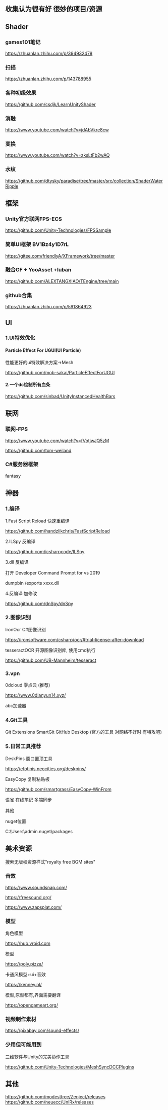 ## 收集认为很有好 很妙的项目/资源


## Shader
### games101笔记
https://zhuanlan.zhihu.com/p/394932478
### 扫描
https://zhuanlan.zhihu.com/p/143788955
### 各种初级效果
https://github.com/csdjk/LearnUnityShader
### 消融
https://www.youtube.com/watch?v=jdAbVkre8cw
### 变换
https://www.youtube.com/watch?v=zksLtFb2wAQ
### 水纹
https://github.com/dtysky/paradise/tree/master/src/collection/ShaderWaterRipple
 

## 框架
### Unity官方联网FPS-ECS
https://github.com/Unity-Technologies/FPSSample

### 简单UI框架 BV1Bz4y1D7rL
https://gitee.com/friendlyA/XFramework/tree/master

### 融合GF + YooAsset +luban
https://github.com/ALEXTANGXIAO/TEngine/tree/main

### github合集
https://zhuanlan.zhihu.com/p/591864923
 
## UI
### 1.UI特效优化
#### Particle Effect For UGUI(UI Particle)

性能更好的ui特效解决方案->Mesh

https://github.com/mob-sakai/ParticleEffectForUGUI

#### 2.一个dc绘制所有血条
https://github.com/sinbad/UnityInstancedHealthBars


## 联网
### 联网-FPS

https://www.youtube.com/watch?v=fVotjwJQ5zM

https://github.com/tom-weiland

### C#服务器框架
fantasy  

## 神器
### 1.编译

1.Fast Script Reload 快速重编译

https://github.com/handzlikchris/FastScriptReload

2.ILSpy 反编译

https://github.com/icsharpcode/ILSpy

3.dll 反编译

打开 Developer Command Prompt for vs 2019

dumpbin /exports xxxx.dll

4.反编译 加修改

https://github.com/dnSpy/dnSpy

### 2.图像识别

IronOcr C#图像识别

https://ironsoftware.com/csharp/ocr/#trial-license-after-download

tesseractOCR 开源图像识别库, 使用cmd执行

https://github.com/UB-Mannheim/tesseract

### 3.vpn

0dcloud 零点云 (推荐)

https://www.0dianyun14.xyz/

abc加速器

### 4.Git工具
Git Extensions
SmartGit
GitHub Desktop (官方的工具 对网络不好时 有特攻吧)
### 5.日常工具推荐

DeskPins 窗口置顶工具

https://efotinis.neocities.org/deskpins/

EasyCopy 复制粘贴板

https://github.com/smartgrass/EasyCopy-WinFrom

语雀 在线笔记 多端同步

其他

nuget位置

C:\Users\admin\.nuget\packages

## 美术资源

搜索无版权资源样式"royalty free BGM sites"

### 音效
https://www.soundsnap.com/

https://freesound.org/

https://www.zapsplat.com/

### 模型

角色模型

 https://hub.vroid.com 
 
模型

https://poly.pizza/

卡通风模型+ui+音效

https://kenney.nl/

模型,原型都有,界面需要翻译

https://opengameart.org/

### 视频制作素材

https://pixabay.com/sound-effects/

### 少用但可能用到
三维软件与Unity的完美协作工具

https://github.com/Unity-Technologies/MeshSyncDCCPlugins


## 其他
https://github.com/modesttree/Zenject/releases
https://github.com/neuecc/UniRx/releases
